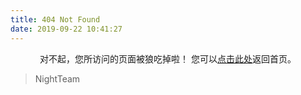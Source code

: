 ```yaml
---
title: 404 Not Found
date: 2019-09-22 10:41:27
---
```


<center>
对不起，您所访问的页面被狼吃掉啦！
您可以<a href="https://hea233.cf>">点击此处</a>返回首页。
</center>

<blockquote class="blockquote-center">
    NightTeam
</blockquote>
